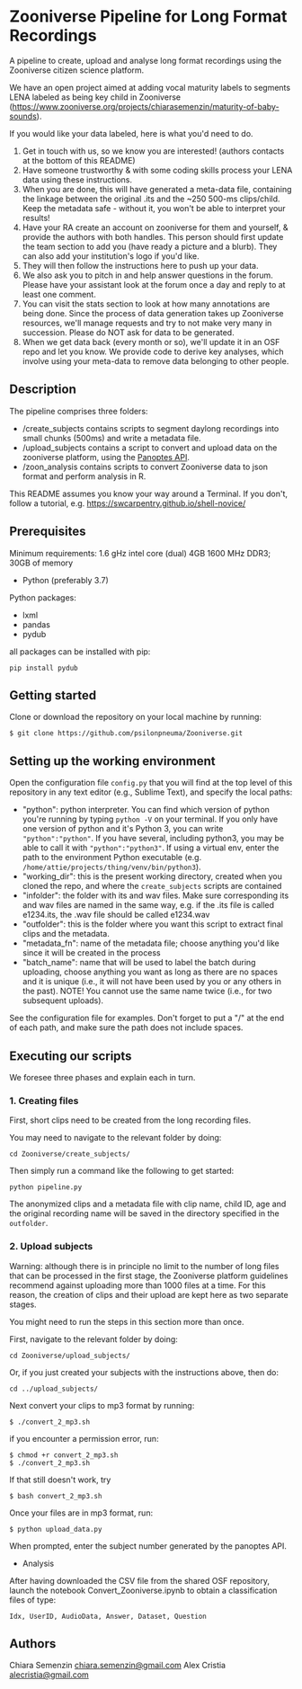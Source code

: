 # Zooniverse Pipeline for Long Format Recordings

A pipeline to create, upload and analyse long format recordings using the Zooniverse citizen science platform.

We have an open project aimed at adding vocal maturity labels to segments LENA labeled as being key child in Zooniverse (https://www.zooniverse.org/projects/chiarasemenzin/maturity-of-baby-sounds).

If you would like your data labeled, here is what you'd need to do.
1. Get in touch with us, so we know you are interested! (authors contacts at the bottom of this README)
2. Have someone trustworthy & with some coding skills process your LENA data using these instructions.
3. When you are done, this will have generated a meta-data file, containing the linkage between the original .its and the ~250 500-ms clips/child. Keep the metadata safe - without it, you won't be able to interpret your results!
4. Have your RA create an account on zooniverse for them and yourself, & provide the authors with both handles. This person should first update the team section to add you (have ready a picture and a blurb). They can also add your institution's logo if you'd like.
5. They will then follow the instructions here to push up your data.
6. We also ask you to pitch in and help answer questions in the forum. Please have your assistant look at the forum once a day and reply to at least one comment. 
7. You can visit the stats section to look at how many annotations are being done.
Since the process of data generation takes up Zooniverse resources, we'll manage requests and try to not make very many in succession. Please do NOT ask for data to be generated.
8. When we get data back (every month or so), we'll update it in an OSF repo and let you know. We provide code to derive key analyses, which involve using your meta-data to remove data belonging to other people.

## Description

The pipeline comprises three folders:
* /create_subjects contains scripts to segment daylong recordings into small chunks (500ms) and write a metadata file.
* /upload_subjects contains a script to convert and upload data on the zooniverse platform, using the [Panoptes API](https://panoptes-python-client.readthedocs.io/en/v1.0/user_guide.html).
* /zoon_analysis contains scripts to convert Zooniverse data to json format and perform analysis in R.

This README assumes you know your way around a Terminal. If you don't, follow a tutorial, e.g. https://swcarpentry.github.io/shell-novice/

## Prerequisites

Minimum requirements: 1.6 gHz intel core (dual) 4GB 1600 MHz DDR3; 30GB of memory

* Python (preferably 3.7)

Python packages:

* lxml
* pandas
* pydub

all packages can be installed with pip:
```
pip install pydub
```


## Getting started

Clone or download the repository on your local machine by running:
```
$ git clone https://github.com/psilonpneuma/Zooniverse.git
```

## Setting up the working environment


Open the configuration file `config.py` that you will find at the top level of this repository in any text editor (e.g., Sublime Text), and specify the local paths:
* "python": python interpreter. You can find which version of python you're running by typing `python -V` on your terminal.  If you only have one version of python and it's Python 3, you can write `"python":"python"`. If you have several, including python3, you may be able to call it with `"python":"python3"`. If using a virtual env, enter the path to the environment Python executable (e.g. `/home/attie/projects/thing/venv/bin/python3`).
* "working_dir": this is the present working directory, created when you cloned the repo, and where the `create_subjects` scripts are contained
* "infolder": the folder with its and wav files. Make sure corresponding its and wav files are named in the same way, e.g. if the .its file is called e1234.its, the .wav file should be called e1234.wav
* "outfolder": this is the folder where you want this script to extract final clips and the metadata.
* "metadata_fn": name of the metadata file; choose anything you'd like since it will be created in the process
* "batch_name": name that will be used to label the batch during uploading, choose anything you want as long as there are no spaces and it is unique (i.e., it will not have been used by you or any others in the past). NOTE! You cannot use the same name twice (i.e., for two subsequent uploads).

See the configuration file for examples. Don't forget to put a "/" at the end of each path, and make sure the path does not include spaces.


## Executing our scripts

We foresee three phases and explain each in turn.

### 1. Creating files

First, short clips need to be created from the long recording files.

You may need to navigate to the relevant folder by doing:
```
cd Zooniverse/create_subjects/
```

Then simply run a command like the following to get started:

```
python pipeline.py
```

The anonymized clips and a metadata file with clip name, child ID, age and the original recording name will be saved in the directory specified in the `outfolder`.


### 2. Upload subjects 

Warning: although there is in principle no limit to the number of long files that can be processed in the first stage, the Zooniverse platform guidelines recommend against uploading more than 1000 files at a time. For this reason, the creation of clips and their upload are kept here as two separate stages.

You might need to run the steps in this section more than once.

First, navigate to the relevant folder by doing:
```
cd Zooniverse/upload_subjects/
```

Or, if you just created your subjects with the instructions above, then do:
```
cd ../upload_subjects/
```

Next convert your clips to mp3 format by running:
```
$ ./convert_2_mp3.sh
```
if you encounter a permission error, run:
```
$ chmod +r convert_2_mp3.sh
$ ./convert_2_mp3.sh
```

If that still doesn't work, try
```
$ bash convert_2_mp3.sh
```

Once your files are in mp3 format, run:

```
$ python upload_data.py
```

When prompted, enter the subject number generated by the panoptes API.

* Analysis

After having downloaded the CSV file from the shared OSF repository, launch the notebook Convert_Zooniverse.ipynb to obtain a classification files of type:

```
Idx, UserID, AudioData, Answer, Dataset, Question
```

## Authors

Chiara Semenzin
chiara.semenzin@gmail.com
Alex Cristia
alecristia@gmail.com